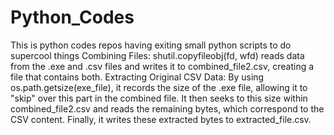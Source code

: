 # Python_Codes
This is python codes repos having exiting small python scripts to do supercool things
Combining Files:
shutil.copyfileobj(fd, wfd) reads data from the .exe and .csv files and writes it to combined_file2.csv, creating a file that contains both.
Extracting Original CSV Data:
By using os.path.getsize(exe_file), it records the size of the .exe file, allowing it to "skip" over this part in the combined file.
It then seeks to this size within combined_file2.csv and reads the remaining bytes, which correspond to the CSV content.
Finally, it writes these extracted bytes to extracted_file.csv.
